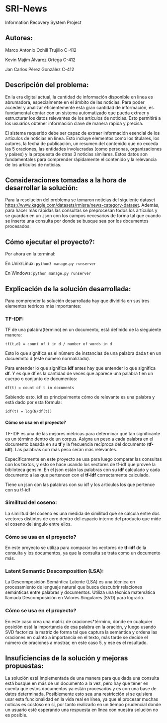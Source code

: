 # SRI-News
Information Recovery System Project
## Autores:
Marco Antonio Ochill Trujillo C-412

Kevin Majim Álvarez Ortega C-412

Jan Carlos Pérez González C-412

## Descripción del problema:
En la era digital actual, la cantidad de información disponible en línea es abrumadora, especialmente en el ámbito de las noticias. Para poder acceder y analizar eficientemente esta gran cantidad de información, es fundamental contar con un sistema automatizado que pueda extraer y estructurar los datos relevantes de los artículos de noticias. Esto permitirá a los usuarios obtener información clave de manera rápida y precisa.

El sistema requerido debe ser capaz de extraer información esencial de los artículos de noticias en línea. Esto incluye elementos como los titulares, los autores, la fecha de publicación, un resumen del contenido que no exceda las 5 oraciones, las entidades involucradas (como personas, organizaciones y países) y la propuesta de otras 3 noticias similares. Estos datos son fundamentales para comprender rápidamente el contenido y la relevancia de los artículos de noticias. 

## Consideraciones tomadas a la hora de desarrollar la solución:
Para la resolución del problema se tomaron noticias del siguiente dataset https://www.kaggle.com/datasets/rmisra/news-category-dataset. Además, para hacer más rápidas las consultas se preprocesan todos los artículos y se guardan en un .json con los campos necesarios de forma tal que cuando se inserte una consulta por donde se busque sea por los documentos procesados.


## Cómo ejecutar el proyecto?:
Por ahora en la terminal:

En Unix/Linux: ```python3 manage.py runserver```

En Windows: ```python manage.py runserver``` 

## Explicación de la solución desarrollada:
Para comprender la solución desarrollada hay que dividirla en sus tres elementos teóricos más importantes:


### TF-IDF:
TF de una palabra(término) en un documento, está definido de la sieguiente manera:

```tf(t,d) = count of t in d / number of words in d ```

Esto lo que significa es el número de instancias de una palabra dada t en un docuemnto d (este número normalizado).

Para entender lo que significa __idf__ antes hay que entender lo que significa __df__. Y es que df es la cantidad de veces que aparece una palabra t en un cuerpo o conjunto de documentos:

```df(t) = count of t in documents```

Sabiendo esto, idf es principalmente cómo de relevante es una palabra y está dado por esta fórmula:

```idf(t) = log(N/df(t))```
#### Cómo se usa en el proyecto?
TF-IDF es una de las mejores métricas para determinar qué tan significante es un término dentro de un corpus. Asigna un peso a cada palabra en el documento basada en su __tf__ y la frecuencia recíproca del documento (__tf-idf__). Las palabras con más peso serán más relevantes.

Específicamente en este proyecto se usa para luego comparar las consultas con los textos, y esto se hace usando los vectores de tf-idf que proveé la biblioteca gensim. En el json están las palabras con su __idf__ calculado y cada documento a las que pertencen con el __tf-idf__ correctamente calculado.

Tiene un json con las palabras con su idf y los articulos los que pertence con su tf-idf

### Similitud del coseno:
La similitud del coseno es una medida de similitud que se calcula entre dos vectores distintos de cero dentro del espacio interno del producto que mide el coseno del ángulo entre ellos. 

### Cómo se usa en el proyecto?
En este proyecto se utiliza para comparar los vectores de __tf-idf__ de la consulta y los documentos, ya que la consulta se trata como un documento más.


### Latent Semantic Descomposition (LSA):
La Descomposición Semántica Latente (LSA) es una técnica en procesamiento de lenguaje natural que busca descubrir relaciones semánticas entre palabras y documentos. Utiliza una técnica matemática llamada Descomposición en Valores Singulares (SVD) para lograrlo.  

### Cómo se usa en el proyecto?
En este caso crea una matriz de oraciones*término, donde en cualquier posición está la importancia de esa palabra en la oración, y luego usando SVD factoriza la matriz de forma tal que captura la semántica y ordena las oraciones en cuánto a importancia en el texto, más tarde se decide el número de oraciones a mostrar, en este caso 5, y ese es el resultado.

## Insuficiencias de la solución y mejoras propuestas:
La solución está implementada de una manera para que dada una consulta está busque en más de un documento a la vez, pero hay que tener en cuenta que estos documentos ya están procesados y es con una base de datos determinada. Posiblemente esto sea una restricción si se quisiera usar esta funcionalidad en la vida real en línea, ya que el procesar muchas noticas es costoso en sí, por tanto realizarlo en un tiempo prudencial donde un usuario esté esperando una respuesta en línea con nuestra solución no es posible.




